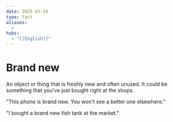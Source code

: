 ```yaml
---
date: 2025-03-18
type: fact
aliases:
  -
hubs:
  - "[[English]]"
---
```


# Brand new

An object or thing that is freshly new and often unused. It could be something that you've just bought right at the shops.

"This phone is brand new. You won't see a better one elsewhere."

"I bought a brand new fish tank at the market."




